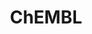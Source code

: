 ---
layout: default
bigquery: https://console.cloud.google.com/bigquery?p=patents-public-data&d=ebi_chembl&page=dataset
citation: '"The ChEMBL database in 2017." Anna Gaulton, Anne Hersey, Michał Nowotka,
  A Patrícia Bento, Jon Chambers, David Mendez, Prudence Mutowo, Francis Atkinson,
  Louisa J Bellis, Elena Cibrián-Uhalte, Mark Davies, Nathan Dedman, Anneli Karlsson,
  María Paula Magariños, John P Overington, George Papadatos, Ines Smit, Andrew R
  Leach Nucleic acids Research (2017) 45 (Database Issue), D945-D954'
contributors: European Bioinformatics Institute
cost: None
description: ChEMBL Data is a manually curated database of small molecules used in
  drug discovery, including information about existing patented drugs.
documentation: 'schema: https://www.ebi.ac.uk/chembl/db_schema


  '
last_edit: 04/12/2022, 23:26:37
location: https://console.cloud.google.com/marketplace/product/google_patents_public_datasets/chembl
maintained_by: EMBL-EBI, an outstation of European Molecular Biology Laboratory
related_publications: '

  ChEMBL: towards direct deposition of bioassay data.


  Mendez D, Gaulton A, Bento AP, Chambers J, De Veij M, Félix E, Magariños MP, Mosquera
  JF, Mutowo P, Nowotka M, Gordillo-Marañón M, Hunter F, Junco L, Mugumbate G, Rodriguez-Lopez
  M, Atkinson F, Bosc N, Radoux CJ, Segura-Cabrera A, Hersey A, Leach AR.


  — Nucleic Acids Res. 2019; 47(D1):D930-D940. doi: 10.1093/nar/gky1075

  '
schema_fields:
- end_position
- acd_logd
- title
- usan_stem_id
- assay_class_id
- l2
- ddd_admr
- alert_id
- oral
- dosage_form
- target_type
- indref_id
- toid
- data_validity_comment
- drugind_id
- warning_year
- frac_code
- l7
- first_page
- parameter_value
- orig_description
- mol_atc_id
- caloha_id
- domain_type
- aromatic_rings
- src_description
- src_id
- l3
- trade_name
- mc_tax_id
- source
- hba
- parameter_type
- doc_type
- oc_id
- prodrug
- warning_type
- potential_duplicate
- ddd_units
- text_value
- drug_substance_flag
- route
- organism
- bao_id
- idx
- molecule_type
- ref_id
- drug_record_id
- sei
- stem_class
- heavy_atoms
- product_id
- withdrawn_class
- biocomp_id
- psa
- acd_most_bpka
- standard_type
- pathway_key
- curated_by
- level2
- assay_category
- natural_product
- standard_units
- who_name
- chirality
- l1
- journal
- binding_site_comment
- direct_interaction
- usan_year
- indication_class
- pref_name
- mec_id
- inorganic_flag
- assay_id
- submission_date
- priority
- stat
- ass_cls_map_id
- published_value
- cidx
- assay_strain
- selectivity_comment
- warning_description
- standard_upper_value
- pchembl_value
- ref_url
- level2_description
- availability_type
- cpd_str_alert_id
- assay_type
- abstract
- warnref_id
- warning_country
- confidence
- bei
- published_units
- withdrawn_year
- pathway_id
- updated_by
- compound_name
- warning_class
- previous_company
- src_short_name
- usan_stem_definition
- qed_weighted
- met_comment
- units
- ref_type
- irac_class_id
- efo_id
- mol_irac_id
- assay_desc
- curation_comment
- level4_description
- comments
- level1_description
- comp_class_id
- creation_date
- db_version
- cx_most_apka
- target_mapping
- mol_frac_id
- parent_type
- standard_text_value
- assay_source
- cell_source_tax_id
- tbl
- predbind_id
- targrel_id
- aspect
- chebi_par_id
- log_id
- substrate_record_id
- cell_name
- assay_subcellular_fraction
- relationship
- drug_product_flag
- relation
- updated_on
- hbd
- job_id
- synonyms
- std_act_id
- hrac_code
- src_compound_id
- tid
- domain_description
- molecular_species
- withdrawn_country
- canonical_smiles
- normal_range_min
- sequence_md5sum
- value
- component_type
- standard_value
- co_stem_id
- patent_no
- efo_term
- withdrawn_reason
- ad_type
- structure_type
- company
- downgraded
- parent_id
- domain_id
- rgid
- enzyme_tid
- helm_notation
- component_synonym
- short_name
- parenteral
- strength
- variant_id
- num_lipinski_ro5_violations
- component_id
- qudt_units
- cl_lincs_id
- patent_expire_date
- major_class
- source_domain_id
- ddd_id
- metabolite_record_id
- standard_relation
- year
- class_level
- assay_tissue
- bao_endpoint
- dosed_ingredient
- doi
- last_active
- mc_target_accession
- normal_range_max
- active_molregno
- usan_substem
- type
- prod_pat_id
- ddd_value
- protein_class_synonym
- clo_id
- level3
- molregno
- cell_source_organism
- first_approval
- upper_value
- max_phase_for_ind
- irac_code
- activity_count
- assay_cell_type
- mc_target_name
- nda_type
- activity_comment
- smarts
- patent_id
- first_in_class
- molfile
- level1
- alogp
- met_id
- num_ro5_violations
- stem
- protclasssyn_id
- hrac_class_id
- entity_id
- research_stem
- metref_id
- applicant_full_name
- relationship_desc
- l8
- confidence_score
- related_tid
- disease_efficacy
- mol_hrac_id
- cx_logp
- innovator_company
- topical
- assay_test_type
- active_ingredient
- black_box_warning
- assay_organism
- alert_name
- annotation
- publication_number
- syn_type
- description
- as_id
- level3_description
- standard_inchi_key
- compsyn_id
- assay_tax_id
- compd_id
- status
- volume
- published_type
- published_relation
- num_alerts
- lle
- assay_param_id
- usan_stem
- sequence
- last_page
- protein_class_desc
- mw_freebase
- l4
- cell_source_tissue
- prediction_method
- path
- version
- uo_units
- class_type
- relationship_type
- authors
- start_position
- cellosaurus_id
- therapeutic_flag
- frac_class_id
- le
- subgroup
- issue
- comp_go_id
- mecref_id
- target_desc
- db_source
- max_phase
- molsyn_id
- ridx
- cell_ontology_id
- result_flag
- ingredient
- targcomp_id
- site_name
- mc_target_type
- level5
- acd_logp
- full_molformula
- homologue
- isoform
- approval_date
- met_conversion
- smid
- set_name
- bto_id
- mechanism_comment
- parent_molregno
- uberon_id
- activity_id
- formulation_id
- pubmed_id
- rtb
- aidx
- ro3_pass
- hbd_lipinski
- tissue_id
- compound_key
- entity_type
- level4
- polymer_flag
- alert_set_id
- ddd_comment
- mesh_heading
- bao_format
- label
- standard_inchi
- warning_id
- tid_fixed
- definition
- res_stem_id
- tax_id
- acd_most_apka
- mechanism_of_action
- standard_flag
- record_id
- domain_name
- l5
- cell_id
- patent_use_code
- mc_organism
- ap_id
- mutation
- cx_logd
- actsm_id
- full_mwt
- species_group_flag
- chembl_id
- molecular_mechanism
- country
- name
- parent_go_id
- src_assay_id
- enzyme_name
- accession
- cell_description
- mw_monoisotopic
- withdrawn_flag
- l6
- who_extra
- protein_class_id
- go_id
- hba_lipinski
- site_id
- delist_flag
- sitecomp_id
- site_residues
- doc_id
- mesh_id
- action_type
- atc_code
- cx_most_bpka
shortname: chembl
tags:
- biotechnology
- health
- chemical
- bioinformatics
- medical
terms_of_use: CC BY-SA 3.0
title: ChEMBL
uuid: e232a192-965c-4ec9-904c-155b6dfe56c5
---